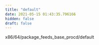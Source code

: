 ```yaml
---
title: "default"
date: 2021-05-15 01:43:35.796166
hidden: false
draft: false
---
```


x86/64/package_feeds_base_procd/default

